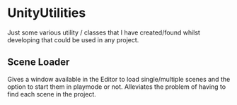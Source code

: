 # UnityUtilities

Just some various utility / classes that I have created/found whilst developing that could be used in any project.

## Scene Loader
Gives a window available in the Editor to load single/multiple scenes and the option to start them in playmode or not. Alleviates the problem of having to find each scene in the project.
